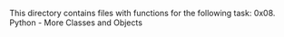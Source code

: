 This directory contains files with functions for the following task:
0x08. Python - More Classes and Objects
